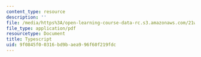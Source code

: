 ```yaml
---
content_type: resource
description: ''
file: /media/https%3A/open-learning-course-data-rc.s3.amazonaws.com/21w-763j-transmedia-storytelling-modern-science-fiction-spring-2014/9f0845f00316bd9baea996f60f219fdc_MIT21W_763JS14_DilonHndwrt.pdf
file_type: application/pdf
resourcetype: Document
title: Typescript
uid: 9f0845f0-0316-bd9b-aea9-96f60f219fdc
---
```

